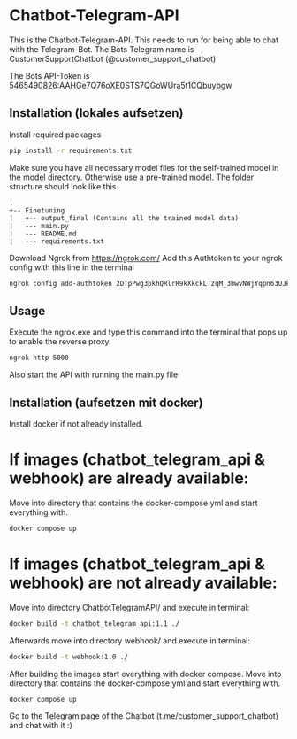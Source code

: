# Chatbot-Telegram-API

This is the Chatbot-Telegram-API. This needs to run for being able to chat with the Telegram-Bot.
The Bots Telegram name is CustomerSupportChatbot (@customer_support_chatbot)

The Bots API-Token is 5465490826:AAHGe7Q76oXE0STS7QGoWUra5t1CQbuybgw

## Installation (lokales aufsetzen)

Install required packages
```bash
pip install -r requirements.txt
```

Make sure you have all necessary model files for the self-trained model in the model directory. Otherwise use a pre-trained model.
The folder structure should look like this
```
.
+-- Finetuning
|   +-- output_final (Contains all the trained model data)
|   --- main.py
|   --- README.md
|   --- requirements.txt
```

Download Ngrok from https://ngrok.com/
Add this Authtoken to your ngrok config with this line in the terminal
```bash
ngrok config add-authtoken 2DTpPwg3pkhQRlrR9kXkckLTzqM_3mwvNWjYqpn63UJkWGSsA
```

## Usage

Execute the ngrok.exe and type this command into the terminal that pops up to enable the reverse proxy.
```bash
ngrok http 5000
```

Also start the API with running the main.py file

## Installation (aufsetzen mit docker)

Install docker if not already installed.

# If images (chatbot_telegram_api & webhook) are already available: 

Move into directory that contains the docker-compose.yml and start everything with.
```bash
docker compose up
```
# If images (chatbot_telegram_api & webhook) are not already available:

Move into directory ChatbotTelegramAPI/ and execute in terminal:

```bash
docker build -t chatbot_telegram_api:1.1 ./
```

Afterwards move into directory webhook/ and execute in terminal:

```bash
docker build -t webhook:1.0 ./
```

After building the images start everything with docker compose. Move into directory that contains the docker-compose.yml and start everything with.
```bash
docker compose up
```

Go to the Telegram page of the Chatbot (t.me/customer_support_chatbot) and chat with it :)

